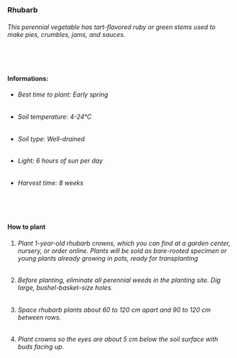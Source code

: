 ### Rhubarb

###### This perennial vegetable has tart-flavored ruby or green stems used to make pies, crumbles, jams, and sauces.

###### ‎

#### Informations:

-   ###### Best time to plant: Early spring
-   ###### Soil temperature: 4-24°C
-   ###### Soil type: Well-drained
-   ###### Light: 6 hours of sun per day
-   ###### Harvest time: 8 weeks

###### ‎

#### How to plant

1. ###### Plant 1-year-old rhubarb crowns, which you can find at a garden center, nursery, or order online. Plants will be sold as bare-rooted specimen or young plants already growing in pots, ready for transplanting
2. ###### Before planting, eliminate all perennial weeds in the planting site. Dig large, bushel-basket–size holes.
3. ###### Space rhubarb plants about 60 to 120 cm apart and 90 to 120 cm between rows.
4. ###### Plant crowns so the eyes are about 5 cm below the soil surface with buds facing up.
